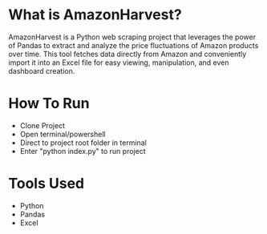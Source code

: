 # What is AmazonHarvest? 



AmazonHarvest is a Python web scraping project that leverages the power of Pandas to extract and analyze the price fluctuations of Amazon products over time. This tool fetches data directly from Amazon and conveniently import it into an Excel file for easy viewing, manipulation, and even dashboard creation.

# How To Run
- Clone Project
- Open terminal/powershell
- Direct to project root folder in terminal
- Enter "python index.py" to run project

# Tools Used

- Python
- Pandas
- Excel
